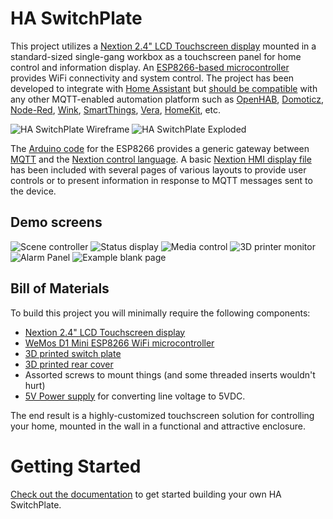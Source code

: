 # HA SwitchPlate

This project utilizes a [Nextion 2.4" LCD Touchscreen display](https://www.itead.cc/nextion-nx3224t024.html) mounted in a standard-sized single-gang workbox as a touchscreen panel for home control and information display.  An [ESP8266-based microcontroller](https://wiki.wemos.cc/products:d1:d1_mini) provides WiFi connectivity and system control.  The project has been developed to integrate with [Home Assistant](https://home-assistant.io/) but [should be compatible](Documentation/06_MQTT_Control.md) with any other MQTT-enabled automation platform such as [OpenHAB](https://github.com/openhab/openhab1-addons/wiki/MQTT-Binding), [Domoticz](https://www.domoticz.com/wiki/MQTT), [Node-Red](http://noderedguide.com/tag/mqtt/), [Wink](https://github.com/danielolson13/wink-mqtt), [SmartThings](https://github.com/stjohnjohnson/smartthings-mqtt-bridge), [Vera](https://github.com/jonferreira/vera-mqtt), [HomeKit](https://www.npmjs.com/package/homekit2mqtt), etc.

![HA SwitchPlate Wireframe](https://github.com/aderusha/HASwitchPlate/blob/master/Documentation/Images/HASwitchPlate-WireFrame.gif?raw=true) ![HA SwitchPlate Exploded](https://github.com/aderusha/HASwitchPlate/blob/master/Documentation/Images/HASwitchPlate-Explosion.gif?raw=true)

The [Arduino code](Arduino_Sketch) for the ESP8266 provides a generic gateway between [MQTT](https://en.wikipedia.org/wiki/MQTT) and the [Nextion control language](https://www.itead.cc/wiki/Nextion_Instruction_Set).  A basic [Nextion HMI display file](Nextion_HMI) has been included with several pages of various layouts to provide user controls or to present information in response to MQTT messages sent to the device.

## Demo screens
![Scene controller](https://github.com/aderusha/HASwitchPlate/blob/master/Documentation/Images/HASwitchPlate_Demo_SceneController.png?raw=true) ![Status display](https://github.com/aderusha/HASwitchPlate/blob/master/Documentation/Images/HASwitchPlate_Demo_Status.png?raw=true) ![Media control](https://github.com/aderusha/HASwitchPlate/blob/master/Documentation/Images/HASwitchPlate_Demo_Media.png?raw=true) ![3D printer monitor](https://github.com/aderusha/HASwitchPlate/blob/master/Documentation/Images/HASwitchPlate_Demo_PrintStatus.png?raw=true) ![Alarm Panel](https://github.com/aderusha/HASwitchPlate/blob/master/Documentation/Images/HASwitchPlate_Demo_AlarmPanel.png?raw=true) ![Example blank page](https://github.com/aderusha/HASwitchPlate/blob/master/Documentation/Images/NextionUI_p10_2_and_6buttons.png?raw=true)

## Bill of Materials
To build this project you will minimally require the following components:
* [Nextion 2.4" LCD Touchscreen display](https://www.itead.cc/nextion-nx3224t024.html)
* [WeMos D1 Mini ESP8266 WiFi microcontroller](https://wiki.wemos.cc/products:d1:d1_mini)
* [3D printed switch plate](https://github.com/aderusha/HASwitchPlate/blob/master/3D_Printable_Models/HASwitchPlate_front.stl)
* [3D printed rear cover](https://github.com/aderusha/HASwitchPlate/blob/master/3D_Printable_Models/HASwitchPlate_rear.stl)
* Assorted screws to mount things (and some threaded inserts wouldn't hurt)
* [5V Power supply](https://www.arrow.com/en/products/irm-03-5/mean-well-enterprises) for converting line voltage to 5VDC.

The end result is a highly-customized touchscreen solution for controlling your home, mounted in the wall in a functional and attractive enclosure.

# Getting Started
[Check out the documentation](Documentation/) to get started building your own HA SwitchPlate.
